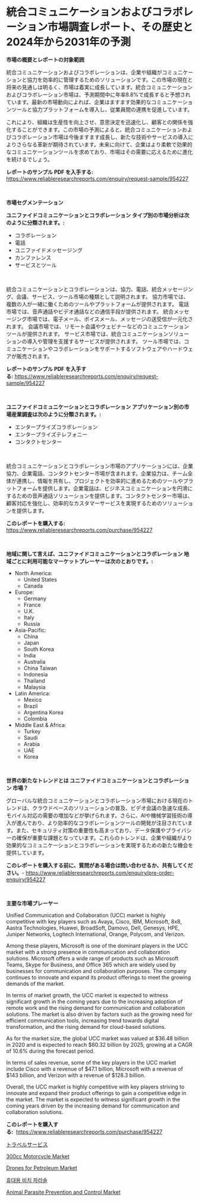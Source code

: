 <p><h1>統合コミュニケーションおよびコラボレーション市場調査レポート、その歴史と2024年から2031年の予測</h1></p><p><strong>市場の概要とレポートの対象範囲</strong></p>
<p><p>統合コミュニケーションおよびコラボレーションは、企業や組織がコミュニケーションと協力を効率的に管理するためのソリューションです。この市場の現在と将来の見通しは明るく、市場は着実に成長しています。統合コミュニケーションおよびコラボレーション市場は、予測期間中に年率8.8%で成長すると予想されています。最新の市場動向によれば、企業はますます効果的なコミュニケーションツールと協力プラットフォームを導入し、従業員間の連携を促進しています。</p><p>これにより、組織は生産性を向上させ、意思決定を迅速化し、顧客との関係を強化することができます。この市場の予測によると、統合コミュニケーションおよびコラボレーション市場は今後ますます成長し、新たな技術やサービスの導入によりさらなる革新が期待されています。未来に向けて、企業はより柔軟で効果的なコミュニケーションツールを求めており、市場はその需要に応えるために進化を続けるでしょう。</p></p>
<p><strong>レポートのサンプル PDF を入手する:</strong> <a href="https://www.reliableresearchreports.com/enquiry/request-sample/954227">https://www.reliableresearchreports.com/enquiry/request-sample/954227</a></p>
<p>&nbsp;</p>
<p><strong>市場セグメンテーション</strong></p>
<p><strong>ユニファイドコミュニケーションとコラボレーション タイプ別の市場分析は次のように分類されます。:</strong></p>
<p><ul><li>コラボレーション</li><li>電話</li><li>ユニファイドメッセージング</li><li>カンファレンス</li><li>サービスとツール</li></ul></p>
<p>&nbsp;</p>
<p><p>統合コミュニケーションとコラボレーションは、協力、電話、統合メッセージング、会議、サービス、ツール市場の種類として説明されます。 協力市場では、複数の人が一緒に働くためのツールやプラットフォームが提供されます。 電話市場では、音声通話やビデオ通話などの通信手段が提供されます。 統合メッセージング市場では、電子メール、ボイスメール、メッセージの送受信が一元化されます。 会議市場では、リモート会議やウェビナーなどのコミュニケーションツールが提供されます。 サービス市場では、統合コミュニケーションソリューションの導入や管理を支援するサービスが提供されます。 ツール市場では、コミュニケーションやコラボレーションをサポートするソフトウェアやハードウェアが販売されます。</p></p>
<p><strong>レポートのサンプル PDF を入手する:</strong>&nbsp;<a href="https://www.reliableresearchreports.com/enquiry/request-sample/954227">https://www.reliableresearchreports.com/enquiry/request-sample/954227</a></p>
<p>&nbsp;</p>
<p><strong> ユニファイドコミュニケーションとコラボレーション アプリケーション別の市場産業調査は次のように分類されます。:</strong></p>
<p><ul><li>エンタープライズコラボレーション</li><li>エンタープライズテレフォニー</li><li>コンタクトセンター</li></ul></p>
<p>&nbsp;</p>
<p><p>統合コミュニケーションとコラボレーション市場のアプリケーションには、企業協力、企業電話、コンタクトセンター市場が含まれます。企業協力は、チーム全体が連携し、情報を共有し、プロジェクトを効率的に進めるためのツールやプラットフォームを提供します。企業電話は、ビジネスコミュニケーションを円滑にするための音声通話ソリューションを提供します。コンタクトセンター市場は、顧客対応を強化し、効率的なカスタマーサービスを実現するためのソリューションを提供します。</p></p>
<p><strong>このレポートを購入する:</strong>&nbsp; <a href="https://www.reliableresearchreports.com/purchase/954227">https://www.reliableresearchreports.com/purchase/954227</a></p>
<p>&nbsp;</p>
<p><strong>地域に関して言えば、ユニファイドコミュニケーションとコラボレーション 地域ごとに利用可能なマーケットプレーヤーは次のとおりです。:</strong></p>
<p><ul>
    <li>
        North America:
        <ul>
            <li>United States</li>
            <li>Canada</li>
        </ul>
    </li>
    <li>
        Europe:
        <ul>
            <li>Germany</li>
            <li>France</li>
            <li>U.K.</li>
            <li>Italy</li>
            <li>Russia</li>
        </ul>
    </li>
    <li>
        Asia-Pacific:
        <ul>
            <li>China</li>
            <li>Japan</li>
            <li>South Korea</li>
            <li>India</li>
            <li>Australia</li>
            <li>China Taiwan</li>
            <li>Indonesia</li>
            <li>Thailand</li>
            <li>Malaysia</li>
        </ul>
    </li>
    <li>
        Latin America:
        <ul>
            <li>Mexico</li>
            <li>Brazil</li>
            <li>Argentina Korea</li>
            <li>Colombia</li>
        </ul>
    </li>
    <li>
        Middle East & Africa:
        <ul>
            <li>Turkey</li>
            <li>Saudi</li>
            <li>Arabia</li>
            <li>UAE</li>
            <li>Korea</li>
        </ul>
    </li>
    </ul></p>
<p>&nbsp;</p>
<p><strong>世界の新たなトレンドとは ユニファイドコミュニケーションとコラボレーション 市場？</strong></p>
<p><p>グローバルな統合コミュニケーションとコラボレーション市場における現在のトレンドは、クラウドベースのソリューションの普及、ビデオ会議の急速な成長、モバイル対応の需要の増加などが挙げられます。さらに、AIや機械学習技術の導入が進んでおり、より効率的なコラボレーションツールの開発が注目されています。また、セキュリティ対策の重要性も高まっており、データ保護やプライバシーの確保が重要な課題となっています。これらのトレンドは、企業や組織がより効果的なコミュニケーションとコラボレーションを実現するための新たな機会を提供しています。</p></p>
<p><strong>このレポートを購入する前に、質問がある場合は問い合わせるか、共有してください。</strong>- <a href="https://www.reliableresearchreports.com/enquiry/pre-order-enquiry/954227">https://www.reliableresearchreports.com/enquiry/pre-order-enquiry/954227</a></p>
<p>&nbsp;</p>
<p><strong>主要な市場プレーヤー</strong></p>
<p><p>Unified Communication and Collaboration (UCC) market is highly competitive with key players such as Avaya, Cisco, IBM, Microsoft, 8x8, Aastra Technologies, Huawei, BroadSoft, Damovo, Dell, Genesys, HPE, Juniper Networks, Logitech International, Orange, Polycom, and Verizon.</p><p>Among these players, Microsoft is one of the dominant players in the UCC market with a strong presence in communication and collaboration solutions. Microsoft offers a wide range of products such as Microsoft Teams, Skype for Business, and Office 365 which are widely used by businesses for communication and collaboration purposes. The company continues to innovate and expand its product offerings to meet the growing demands of the market.</p><p>In terms of market growth, the UCC market is expected to witness significant growth in the coming years due to the increasing adoption of remote work and the rising demand for communication and collaboration solutions. The market is also driven by factors such as the growing need for efficient communication tools, increasing trend towards digital transformation, and the rising demand for cloud-based solutions.</p><p>As for the market size, the global UCC market was valued at $36.48 billion in 2020 and is expected to reach $60.32 billion by 2025, growing at a CAGR of 10.6% during the forecast period.</p><p>In terms of sales revenue, some of the key players in the UCC market include Cisco with a revenue of $47.1 billion, Microsoft with a revenue of $143 billion, and Verizon with a revenue of $128.3 billion.</p><p>Overall, the UCC market is highly competitive with key players striving to innovate and expand their product offerings to gain a competitive edge in the market. The market is expected to witness significant growth in the coming years driven by the increasing demand for communication and collaboration solutions.</p></p>
<p><strong>このレポートを購入する:</strong>&nbsp;&nbsp;<a href="https://www.reliableresearchreports.com/purchase/954227">https://www.reliableresearchreports.com/purchase/954227</a></p>
<p><p><a href="https://github.com/sghwr779811674/Market-Research-Report-List-1/blob/main/1048392185138.md">トラベルサービス</a></p><p><a href="https://github.com/dringals/Market-Research-Report-List-3/blob/main/300cc-motorcycle-market.md">300cc Motorcycle Market</a></p><p><a href="https://issuu.com/reportprime-2/docs/drones-for-petroleum-market-size-2030.pptx">Drones for Petroleum Market</a></p><p><a href="https://medium.com/@lionelmclaughlin9078/%ED%9C%B4%EB%8C%80%EC%9A%A9-%ED%95%B4%EB%B3%80-%EC%9A%B0%EC%82%B0-%EC%8B%9C%EC%9E%A5%EC%9D%80-%EC%8B%9C%EC%9E%A5-%EC%A0%90%EC%9C%A0%EC%9C%A8-%EA%B7%9C%EB%AA%A8-%EB%B0%8F-2031%EB%85%84%EA%B9%8C%EC%A7%80-%EC%98%88%EC%83%81%EB%90%9C-%EC%98%88%EC%B8%A1%EC%97%90-%EC%B4%88%EC%A0%90%EC%9D%84-%EB%A7%9E%EC%B6%A5%EB%8B%88%EB%8B%A4-fc810c30588c">휴대용 비치 파라솔</a></p><p><a href="https://gratis-rainforest-2ca.notion.site/Animal-Parasite-Prevention-and-Control-Market-Analysis-Examines-its-Scope-on-Growth-Opportunities-a-c872a40ad8be459dbd23e3cabb3d27fa">Animal Parasite Prevention and Control Market</a></p></p>